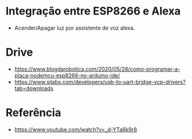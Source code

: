 # Integração entre ESP8266 e Alexa
  - Acender/Apagar luz por assistente de voz alexa.
  
# Drive
  - https://www.blogdarobotica.com/2020/05/28/como-programar-a-placa-nodemcu-esp8266-no-arduino-ide/
  - https://www.silabs.com/developers/usb-to-uart-bridge-vcp-drivers?tab=downloads

# Referência
  - https://www.youtube.com/watch?v=_d-YTa6k9r8
